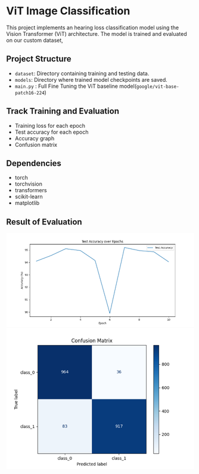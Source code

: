 # ViT Image Classification

This project implements an hearing loss  classification model using the Vision Transformer (ViT) architecture. The model is trained and evaluated on our custom dataset,

## Project Structure
- `dataset`: Directory containing training and testing data.
- `models`: Directory where trained model checkpoints are saved.
- `main.py` : Full Fine Tuning the ViT baseline model(`google/vit-base-patch16-224`)

## Track Training and Evaluation
- Training loss for each epoch
- Test accuracy for each epoch
- Accuracy graph
- Confusion matrix

## Dependencies
- torch
- torchvision
- transformers
- scikit-learn
- matplotlib

## Result of Evaluation
![Test Accuracy](./images/Figure_1.png)
![Test Confusion Matrix](./images/Figure_2.png)